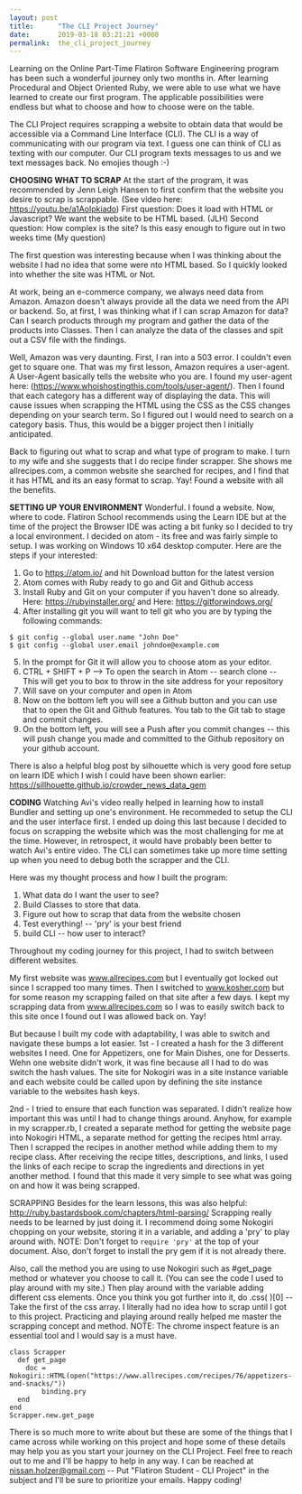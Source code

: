 ```yaml
---
layout: post
title:      "The CLI Project Journey"
date:       2019-03-18 03:21:21 +0000
permalink:  the_cli_project_journey
---
```



Learning on the Online Part-Time Flatiron Software Engineering program has been such a wonderful journey only two months in. After learning Procedural and Object Oriented Ruby, we were able to use what we have learned to create our first program.  The applicable possibilities were endless but what to choose and how to choose were on the table.

The CLI Project requires scrapping a website to obtain data that would be accessible via a Command Line Interface (CLI). The CLI is a way of communicating with our program via text. I guess one can think of CLI as texting with our computer. Our CLI program texts messages to us and we text messages back. No emojies though :-) 

**CHOOSING WHAT TO SCRAP**
At the start of the program, it was recommended by Jenn Leigh Hansen to first confirm that the website you desire to scrap is scrappable. (See video here: https://youtu.be/a1AoIpkiado)
First question: Does it load with HTML or Javascript? We want the website to be HTML based. (JLH)
Second question: How complex is the site? Is this easy enough to figure out in two weeks time (My question)

The first question was interesting because when I was thinking about the website I had no idea that some were nto HTML based. So I quickly looked into whether the site was HTML or Not. 

At work, being an e-commerce company, we always need data from Amazon. Amazon doesn't always provide all the data we need from the API or backend. So, at first, I was thinking what if I can scrap Amazon for data? Can I search products through my program and gather the data of the products into Classes. Then I can analyze the data of the classes and spit out a CSV file with the findings. 

Well, Amazon was very daunting. First, I ran into a 503 error. I couldn't even get to square one. That was my first lesson, Amazon requires a user-agent. A User-Agent basically tells the website who you are. I found my user-agent here: (https://www.whoishostingthis.com/tools/user-agent/). Then I found that each category has a different way of displaying the data. This will cause issues when scrapping the HTML using the CSS as the CSS changes depending on your search term. So I figured out I would need to search on a category basis. Thus, this would be a bigger project then I initially anticipated. 

Back to figuring out what to scrap and what type of program to make. I turn to my wife and she suggests that I do recipe finder scrapper. She shows me allrecipes.com, a common website she searched for recipes, and I find that it has HTML and its an easy format to scrap. Yay! Found a website with all the benefits. 

**SETTING UP YOUR ENVIRONMENT**
Wonderful. I found a website. Now, where to code. Flatiron School recommends using the Learn IDE but at the time of the project the Browser IDE was acting a bit funky so I decided to try a local environment. I decided on atom - its free and was fairly simple to setup. 
I was working on Windows 10  x64 desktop computer.
Here are the steps if your interested:
1. Go to https://atom.io/ and hit Download button for the latest version
2. Atom comes with Ruby ready to go and Git and Github access
3. Install Ruby and Git on your computer if you haven't done so already. Here: https://rubyinstaller.org/ and Here: https://gitforwindows.org/
4. After installing git you will want to tell git who you are by typing the following commands:
```
$ git config --global user.name "John Doe"
$ git config --global user.email johndoe@example.com
```
5. In the prompt for Git it will allow you to choose atom as your editor.
6. CTRL + SHIFT + P --> To open the search in Atom -- search clone -- This will get you to box to throw in the site address for your repository
7. Will save on your computer and open in Atom
8. Now on the bottom left you will see a Github button and you can use that to open the Git and Github features. You tab to the Git tab to stage and commit changes.
9. On the bottom left, you will see a Push after you commit changes -- this will push change you made and committed to the Github repository on your github account.

There is also a helpful blog post by silhouette which is very good fore setup on learn IDE which I wish I could have been shown earlier: https://sillhouette.github.io/crowder_news_data_gem

**CODING**
Watching Avi's video really helped in learning how to install Bundler and setting up one's environment. He recommeded to setup the CLI and the user interface first. I ended up doing this last because I decided to focus on scrapping the website which was the most challenging for me at the time. However, in retrospect, it would have probably been better to watch Avi's entire video. The CLI can sometimes take up more time setting up when you need to debug both the scrapper and the CLI.

Here was my thought process and how I built the program:
1. What data do I want the user to see? 
2. Build Classes to store that data.
3. Figure out how to scrap that data from the website chosen
4. Test everything! -- 'pry' is your best friend
5. build CLI -- how user to interact? 

Throughout my coding journey for this project, I had to switch between different websites. 

My first website was www.allrecipes.com but I eventually got locked out since I scrapped too many times.
Then I switched to www.kosher.com but for some reason my scrapping failed on that site after a few days.
I kept my scrapping data from www.allrecipes.com so I was to easily switch back to this site once I found out I was allowed back on. Yay!

But because I built my code with adaptability, I was able to switch and navigate these bumps a lot easier.
1st - I created a hash for the 3 different websites I need. One for Appetizers, one for Main Dishes, one for Desserts. Wehn one website didn't work, it was fine because all I had to do was switch the hash values. The site for Nokogiri was in a site instance variable and each website could be called upon by defining the site instance variable to the websites hash keys. 

2nd - I tried to ensure that each function was separated. I didn't realize how important this was until I had to change things around. Anyhow, for example in my scrapper.rb, I created a separate method for getting the website page into Nokogiri HTML, a separate method for getting the recipes html array. Then I scrapped the recipes in another method while adding them to my recipe class. After receiving the recipe titles, descriptions, and links, I used the links of each recipe to scrap the ingredients and directions in yet another method. I found that this made it very simple to see what was going on and how it was being scrapped.

SCRAPPING
Besides for the learn lessons, this was also helpful: http://ruby.bastardsbook.com/chapters/html-parsing/
Scrapping really needs to be learned by just doing it. 
I recommend doing some Nokogiri chopping on your website, storing it in a variable, and adding a 'pry' to play around with. 
NOTE: Don't forget to ```require 'pry'``` at the top of your document. Also, don't forget to install the pry gem if it is not already there. 

Also, call the method you are using to use Nokogiri such as #get_page method or whatever you choose to call it. (You can see the code I used to play around with my site.) Then play around with the variable adding different css elements. Once you think you got further into it, do .css( )[0] -- Take the first of the css array. I literally had no idea how to scrap until I got to this project. Practicing and playing around really helped me master the scrapping concept and method. NOTE: The chrome inspect feature is an essential tool and I would say is a must have.
```
class Scrapper
  def get_page
    doc = Nokogiri::HTML(open("https://www.allrecipes.com/recipes/76/appetizers-and-snacks/"))
		binding.pry
  end
end
Scrapper.new.get_page
```

There is so much more to write about but these are some of the things that I came across while working on this project and hope some of these details may help you as you start your journey on the CLI Project. Feel free to reach out to me and I'll be happy to help in any way. I can be reached at nissan.holzer@gmail.com -- Put "Flatiron Student - CLI Project" in the subject and I'll be sure to prioritize your emails. Happy coding!


